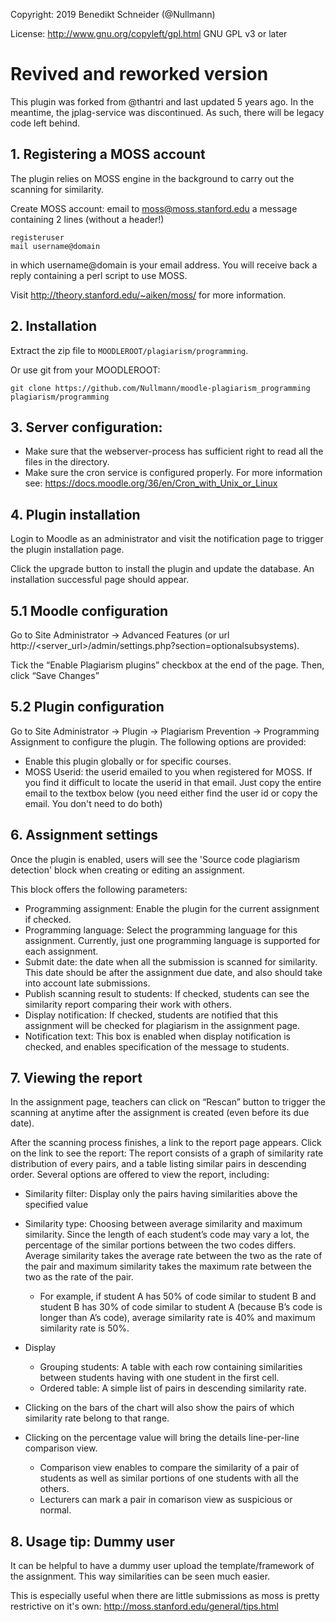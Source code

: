 Copyright: 2019 Benedikt Schneider (@Nullmann)

License: http://www.gnu.org/copyleft/gpl.html GNU GPL v3 or later

# Revived and reworked version
This plugin was forked from @thantri and last updated 5 years ago. 
In the meantime, the jplag-service was discontinued.
As such, there will be legacy code left behind.

## 1. Registering a MOSS account
The plugin relies on MOSS engine in the background to carry out the scanning for similarity.

Create MOSS account: email to moss@moss.stanford.edu a message containing 2 lines (without a header!)
  ```
  registeruser
  mail username@domain
  ```
in which username@domain is your email address. You will receive back a reply containing a perl script to use MOSS. 

Visit http://theory.stanford.edu/~aiken/moss/ for more information.

## 2. Installation
Extract the zip file to `MOODLEROOT/plagiarism/programming`.

Or use git from your MOODLEROOT:
```
git clone https://github.com/Nullmann/moodle-plagiarism_programming plagiarism/programming
```

## 3. Server configuration:
* Make sure that the webserver-process has sufficient right to read all the files in the directory.
* Make sure the cron service is configured properly. For more information see: https://docs.moodle.org/36/en/Cron_with_Unix_or_Linux

## 4. Plugin installation
Login to Moodle as an administrator and visit the notification page to trigger the plugin installation page.

Click the upgrade button to install the plugin and update the database. An installation successful page should appear.

## 5.1 Moodle configuration
Go to Site Administrator → Advanced Features (or url http://<server_url>/admin/settings.php?section=optionalsubsystems). 

Tick the “Enable Plagiarism plugins” checkbox at the end of the page. Then, click “Save Changes”

## 5.2 Plugin configuration
Go to Site Administrator → Plugin → Plagiarism Prevention → Programming Assignment to configure the plugin. The following options are provided:
* Enable this plugin globally or for specific courses.
* MOSS Userid: the userid emailed to you when registered for MOSS. If you find it difficult to locate the userid in that email. Just copy the entire email to the textbox below (you need either find the user id or copy the email. You don't need to do both)

## 6. Assignment settings
Once the plugin is enabled, users will see the 'Source code plagiarism detection' block when creating or editing an assignment.

This block offers the following parameters:

* Programming assignment: Enable the plugin for the current assignment if checked.
* Programming language: Select the programming language for this assignment. Currently, just one programming language is supported for each assignment.
* Submit date: the date when all the submission is scanned for similarity. This date should be after the assignment due date, and also should take into account late submissions.
* Publish scanning result to students: If checked, students can see the similarity report comparing their work with others.
* Display notification: If checked, students are notified that this assignment will be checked for plagiarism in the assignment page.
* Notification text: This box is enabled when display notification is checked, and enables specification of the message to students.

## 7. Viewing the report
In the assignment page, teachers can click on “Rescan” button to trigger the scanning at anytime after the assignment is created (even before its due date).

After the scanning process finishes, a link to the report page appears. Click on the link to see the report:
The report consists of a graph of similarity rate distribution of every pairs, and a table listing similar pairs in descending order. Several options are offered to view the report, including:
* Similarity filter: Display only the pairs having similarities above the specified value
* Similarity type: Choosing between average similarity and maximum similarity. Since the length of each student’s code may vary a lot, the percentage of the similar portions between the two codes differs. Average similarity takes the average rate between the two as the rate of the pair and maximum similarity takes the maximum rate between the two as the rate of the pair. 
  * For example, if student A has 50% of code similar to student B and student B has 30% of code similar to student A (because B’s code is longer than A’s code), average similarity rate is 40% and maximum similarity rate is 50%.
* Display
  * Grouping students: A table with each row containing similarities between students having with one student in the first cell.
  * Ordered table: A simple list of pairs in descending similarity rate.

* Clicking on the bars of the chart will also show the pairs of which similarity rate belong to that range.
* Clicking on the percentage value will bring the details line-per-line comparison view.
  * Comparison view enables to compare the similarity of a pair of students as well as similar portions of one students with all the others. 
  * Lecturers can mark a pair in comarison view as suspicious or normal. 

## 8. Usage tip: Dummy user
It can be helpful to have a dummy user upload the template/framework of the assignment. This way similarities can be seen much easier.

This is especially useful when there are little submissions as moss is pretty restrictive on it's own: http://moss.stanford.edu/general/tips.html
